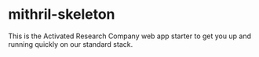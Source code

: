# mithril-skeleton
This is the Activated Research Company web app starter to get you up and running quickly on our standard stack.
